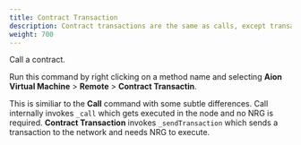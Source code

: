 ```yaml
---
title: Contract Transaction
description: Contract transactions are the same as calls, except transactions always initiate a state-change. This means that something within the contract, like a variable, changes. This changes the state of the blockchain, which incurs a cost. Transaction calls can also change the state, or value, of something _without_ the contract having to return anything. Calls do not necessarily initiate a state-change. Calls are able to simply request the content or value of a variable. Calls will always return something, whereas contract transaction may not.
weight: 700
---
```


Call a contract.

Run this command by right clicking on a method name and selecting **Aion Virtual Machine** > **Remote** > **Contract Transactin**.

This is similiar to the **Call** command with some subtle differences. Call internally invokes `_call` which gets executed in the node and no NRG is required. **Contract Transaction** invokes `_sendTransaction` which sends a transaction to the network and needs NRG to execute.
